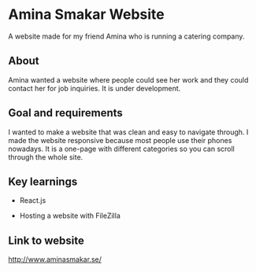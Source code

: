# Amina Smakar Website

A website made for my friend Amina who is running a catering company.

## About

Amina wanted a website where people could see her work and they could contact her for job inquiries. It is under development.

## Goal and requirements

I wanted to make a website that was clean and easy to navigate through. I made the website responsive because most people use their phones nowadays. It is a one-page with different categories so you can scroll through the whole site.

## Key learnings

- React.js

- Hosting a website with FileZilla

## Link to website

http://www.aminasmakar.se/

